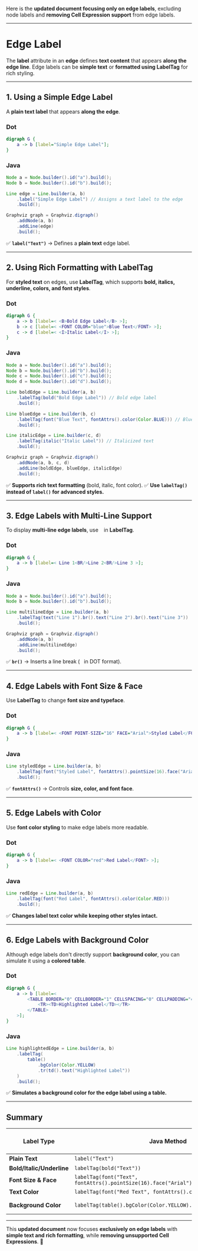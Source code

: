 Here is the **updated document focusing only on edge labels**, excluding node labels and **removing Cell Expression support** from edge labels.

------

# **Edge Label**

The **label** attribute in an **edge** defines **text content** that appears **along the edge line**. Edge labels can be **simple text** or **formatted using LabelTag** for rich styling.

------

## **1. Using a Simple Edge Label**

A **plain text label** that appears **along the edge**.

### **Dot**

```dot
digraph G {
    a -> b [label="Simple Edge Label"];
}
```

### **Java**

```java
Node a = Node.builder().id("a").build();
Node b = Node.builder().id("b").build();

Line edge = Line.builder(a, b)
    .label("Simple Edge Label") // Assigns a text label to the edge
    .build();

Graphviz graph = Graphviz.digraph()
    .addNode(a, b)
    .addLine(edge)
    .build();
```

✅ **`label("Text")`** → Defines a **plain text** edge label.

------

## **2. Using Rich Formatting with LabelTag**

For **styled text** on edges, use **LabelTag**, which supports **bold, italics, underline, colors, and font styles**.

### **Dot**

```dot
digraph G {
    a -> b [label=< <B>Bold Edge Label</B> >];
    b -> c [label=< <FONT COLOR="blue">Blue Text</FONT> >];
    c -> d [label=< <I>Italic Label</I> >];
}
```

### **Java**

```java
Node a = Node.builder().id("a").build();
Node b = Node.builder().id("b").build();
Node c = Node.builder().id("c").build();
Node d = Node.builder().id("d").build();

Line boldEdge = Line.builder(a, b)
    .labelTag(bold("Bold Edge Label")) // Bold edge label
    .build();

Line blueEdge = Line.builder(b, c)
    .labelTag(font("Blue Text", fontAttrs().color(Color.BLUE))) // Blue text
    .build();

Line italicEdge = Line.builder(c, d)
    .labelTag(italic("Italic Label")) // Italicized text
    .build();

Graphviz graph = Graphviz.digraph()
    .addNode(a, b, c, d)
    .addLine(boldEdge, blueEdge, italicEdge)
    .build();
```

✅ **Supports rich text formatting** (bold, italic, font color).
 ✅ **Use `labelTag()` instead of `label()` for advanced styles.**

------

## **3. Edge Labels with Multi-Line Support**

To display **multi-line edge labels**, use ` ` in **LabelTag**.

### **Dot**

```dot
digraph G {
    a -> b [label=< Line 1<BR/>Line 2<BR/>Line 3 >];
}
```

### **Java**

```java
Node a = Node.builder().id("a").build();
Node b = Node.builder().id("b").build();

Line multilineEdge = Line.builder(a, b)
    .labelTag(text("Line 1").br().text("Line 2").br().text("Line 3"))
    .build();

Graphviz graph = Graphviz.digraph()
    .addNode(a, b)
    .addLine(multilineEdge)
    .build();
```

✅ **`br()`** → Inserts a line break (` ` in DOT format).

------

## **4. Edge Labels with Font Size & Face**

Use **LabelTag** to change **font size and typeface**.

### **Dot**

```dot
digraph G {
    a -> b [label=< <FONT POINT-SIZE="16" FACE="Arial">Styled Label</FONT> >];
}
```

### **Java**

```java
Line styledEdge = Line.builder(a, b)
    .labelTag(font("Styled Label", fontAttrs().pointSize(16).face("Arial")))
    .build();
```

✅ **`fontAttrs()`** → Controls **size, color, and font face**.

------

## **5. Edge Labels with Color**

Use **font color styling** to make edge labels more readable.

### **Dot**

```dot
digraph G {
    a -> b [label=< <FONT COLOR="red">Red Label</FONT> >];
}
```

### **Java**

```java
Line redEdge = Line.builder(a, b)
    .labelTag(font("Red Label", fontAttrs().color(Color.RED)))
    .build();
```

✅ **Changes label text color while keeping other styles intact.**

------

## **6. Edge Labels with Background Color**

Although edge labels don't directly support **background color**, you can simulate it using a **colored table**.

### **Dot**

```dot
digraph G {
    a -> b [label=<
        <TABLE BORDER="0" CELLBORDER="1" CELLSPACING="0" CELLPADDING="4" BGCOLOR="yellow">
            <TR><TD>Highlighted Label</TD></TR>
        </TABLE>
    >];
}
```

### **Java**

```java
Line highlightedEdge = Line.builder(a, b)
    .labelTag(
        table()
            .bgColor(Color.YELLOW)
            .tr(td().text("Highlighted Label"))
    )
    .build();
```

✅ **Simulates a background color for the edge label using a table.**

------

## **Summary**

| Label Type                | Java Method                                                  | Supports Formatting? | Supports Multi-Line? |
| ------------------------- | ------------------------------------------------------------ | -------------------- | -------------------- |
| **Plain Text**            | `label("Text")`                                              | ❌ No                 | ❌ No                 |
| **Bold/Italic/Underline** | `labelTag(bold("Text"))`                                     | ✅ Yes                | ✅ Yes                |
| **Font Size & Face**      | `labelTag(font("Text", fontAttrs().pointSize(16).face("Arial")))` | ✅ Yes                | ✅ Yes                |
| **Text Color**            | `labelTag(font("Red Text", fontAttrs().color(Color.RED)))`   | ✅ Yes                | ✅ Yes                |
| **Background Color**      | `labelTag(table().bgColor(Color.YELLOW).tr(td().text("Label")))` | ✅ Yes (via table)    | ✅ Yes                |

------

This **updated document** now focuses **exclusively on edge labels** with **simple text and rich formatting**, while **removing unsupported Cell Expressions**. 🚀